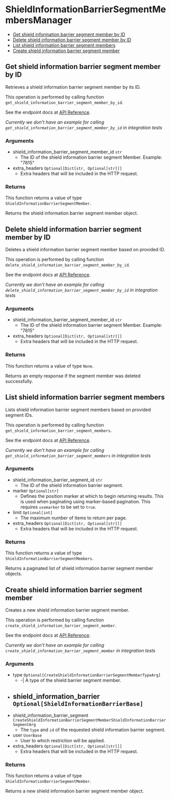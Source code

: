 # ShieldInformationBarrierSegmentMembersManager

- [Get shield information barrier segment member by ID](#get-shield-information-barrier-segment-member-by-id)
- [Delete shield information barrier segment member by ID](#delete-shield-information-barrier-segment-member-by-id)
- [List shield information barrier segment members](#list-shield-information-barrier-segment-members)
- [Create shield information barrier segment member](#create-shield-information-barrier-segment-member)

## Get shield information barrier segment member by ID

Retrieves a shield information barrier
segment member by its ID.

This operation is performed by calling function `get_shield_information_barrier_segment_member_by_id`.

See the endpoint docs at
[API Reference](https://developer.box.com/reference/get-shield-information-barrier-segment-members-id/).

_Currently we don't have an example for calling `get_shield_information_barrier_segment_member_by_id` in integration tests_

### Arguments

- shield_information_barrier_segment_member_id `str`
  - The ID of the shield information barrier segment Member. Example: "7815"
- extra_headers `Optional[Dict[str, Optional[str]]]`
  - Extra headers that will be included in the HTTP request.

### Returns

This function returns a value of type `ShieldInformationBarrierSegmentMember`.

Returns the shield information barrier segment member object.

## Delete shield information barrier segment member by ID

Deletes a shield information barrier
segment member based on provided ID.

This operation is performed by calling function `delete_shield_information_barrier_segment_member_by_id`.

See the endpoint docs at
[API Reference](https://developer.box.com/reference/delete-shield-information-barrier-segment-members-id/).

_Currently we don't have an example for calling `delete_shield_information_barrier_segment_member_by_id` in integration tests_

### Arguments

- shield_information_barrier_segment_member_id `str`
  - The ID of the shield information barrier segment Member. Example: "7815"
- extra_headers `Optional[Dict[str, Optional[str]]]`
  - Extra headers that will be included in the HTTP request.

### Returns

This function returns a value of type `None`.

Returns an empty response if the
segment member was deleted successfully.

## List shield information barrier segment members

Lists shield information barrier segment members
based on provided segment IDs.

This operation is performed by calling function `get_shield_information_barrier_segment_members`.

See the endpoint docs at
[API Reference](https://developer.box.com/reference/get-shield-information-barrier-segment-members/).

_Currently we don't have an example for calling `get_shield_information_barrier_segment_members` in integration tests_

### Arguments

- shield_information_barrier_segment_id `str`
  - The ID of the shield information barrier segment.
- marker `Optional[str]`
  - Defines the position marker at which to begin returning results. This is used when paginating using marker-based pagination. This requires `usemarker` to be set to `true`.
- limit `Optional[int]`
  - The maximum number of items to return per page.
- extra_headers `Optional[Dict[str, Optional[str]]]`
  - Extra headers that will be included in the HTTP request.

### Returns

This function returns a value of type `ShieldInformationBarrierSegmentMembers`.

Returns a paginated list of
shield information barrier segment member objects.

## Create shield information barrier segment member

Creates a new shield information barrier segment member.

This operation is performed by calling function `create_shield_information_barrier_segment_member`.

See the endpoint docs at
[API Reference](https://developer.box.com/reference/post-shield-information-barrier-segment-members/).

_Currently we don't have an example for calling `create_shield_information_barrier_segment_member` in integration tests_

### Arguments

- type `Optional[CreateShieldInformationBarrierSegmentMemberTypeArg]`
  - -| A type of the shield barrier segment member.
- shield_information_barrier `Optional[ShieldInformationBarrierBase]`
  -
- shield_information_barrier_segment `CreateShieldInformationBarrierSegmentMemberShieldInformationBarrierSegmentArg`
  - The `type` and `id` of the requested shield information barrier segment.
- user `UserBase`
  - User to which restriction will be applied.
- extra_headers `Optional[Dict[str, Optional[str]]]`
  - Extra headers that will be included in the HTTP request.

### Returns

This function returns a value of type `ShieldInformationBarrierSegmentMember`.

Returns a new shield information barrier segment member object.
